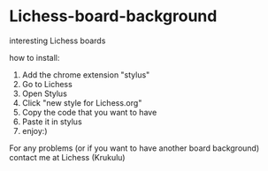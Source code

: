 # Lichess-board-background
interesting Lichess boards

how to install:

1. Add the chrome extension "stylus"
2. Go to Lichess
3. Open Stylus
4. Click "new style for Lichess.org"
5. Copy the code that you want to have
6. Paste it in stylus
7. enjoy:)

For any problems (or if you want to have another board background) contact me at Lichess (Krukulu)

